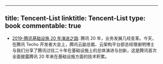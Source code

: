 
---
title: Tencent-List
linktitle: Tencent-List
type: book
commentable: true
---

- [2019-腾讯基础设施 20 年演进之路](https://mp.weixin.qq.com/s/hTQJH6ljwO3B_1s8qN4H4A): 腾讯 20 年，业务发展几经变革。今天，在腾讯 Techo 开发者大会上，腾讯云副总裁、云架构平台部总经理谢明博士与我们分享了腾讯过往二十年在基础设施上的总体演进与创新，这是腾讯首次全面披露腾讯 20 年来在基础设施方面的技术积累。

    